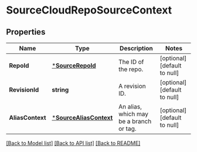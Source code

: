 # SourceCloudRepoSourceContext

## Properties
Name | Type | Description | Notes
------------ | ------------- | ------------- | -------------
**RepoId** | [***SourceRepoId**](sourceRepoId.md) | The ID of the repo. | [optional] [default to null]
**RevisionId** | **string** | A revision ID. | [optional] [default to null]
**AliasContext** | [***SourceAliasContext**](sourceAliasContext.md) | An alias, which may be a branch or tag. | [optional] [default to null]

[[Back to Model list]](../README.md#documentation-for-models) [[Back to API list]](../README.md#documentation-for-api-endpoints) [[Back to README]](../README.md)


